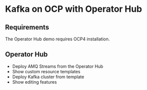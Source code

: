 # Kafka on OCP with Operator Hub

## Requirements

The Operator Hub demo requires OCP4 installation.

## Operator Hub

* Deploy AMQ Streams from the Operator Hub
* Show custom resource templates
* Deploy Kafka cluster from template
* Show editing features
